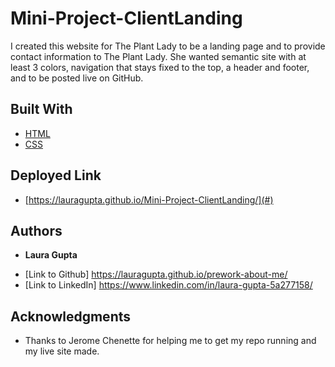 # Mini-Project-ClientLanding

I created this website for The Plant Lady to be a landing page and to provide contact information to The Plant Lady. She wanted semantic site with at least 3 colors, navigation that stays fixed to the top, a header and footer, and to be posted live on GitHub. 



## Built With

* [HTML](https://developer.mozilla.org/en-US/docs/Web/HTML)
* [CSS](https://developer.mozilla.org/en-US/docs/Web/CSS)

## Deployed Link

* [https://lauragupta.github.io/Mini-Project-ClientLanding/](#)


## Authors

* **Laura Gupta** 


- [Link to Github] https://lauragupta.github.io/prework-about-me/
- [Link to LinkedIn] https://www.linkedin.com/in/laura-gupta-5a277158/



## Acknowledgments

* Thanks to Jerome Chenette for helping me to get my repo running and my live site made. 
